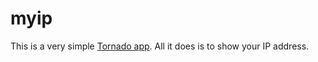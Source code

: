 # myip

This is a very simple [Tornado app](http://www.tornadoweb.org/ "Tornado app"). All it does is to show your IP address.